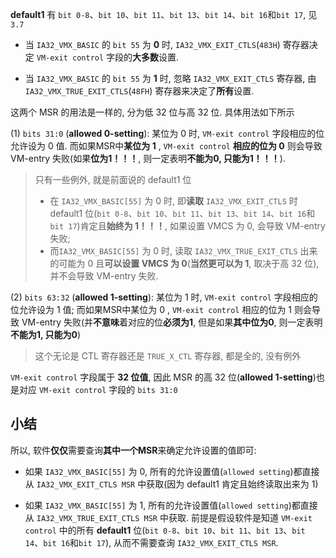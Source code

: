 
**default1** 有 `bit 0-8`、`bit 10`、`bit 11`、`bit 13`、`bit 14`、`bit 16`和`bit 17`, 见 `3.7`

* 当 `IA32_VMX_BASIC` 的 `bit 55` 为 **0** 时, `IA32_VMX_EXIT_CTLS`(`483H`) 寄存器决定 `VM-exit control` 字段的**大多数**设置. 

* 当 `IA32_VMX_BASIC` 的 `bit 55` 为 **1** 时, 忽略 `IA32_VMX_EXIT_CTLS` 寄存器, 由 `IA32_VMX_TRUE_EXIT_CTLS`(`48FH`) 寄存器来决定了**所有**设置. 

这两个 MSR 的用法是一样的, 分为低 32 位与高 32 位. 具体用法如下所示

(1) `bits 31:0` (**allowed 0-setting**): 某位为 0 时, `VM-exit control` 字段相应的位允许设为 0 值. 而如果MSR中**某位为 1** , `VM-exit control` **相应的位为 0** 则会导致 VM-entry 失败(如果**位为1！！！**, 则一定表明**不能为0, 只能为1！！！**). 

> 只有一些例外, 就是前面说的 default1 位
> * 在 `IA32_VMX_BASIC[55]` 为 0 时, 即**读取** `IA32_VMX_EXIT_CTLS` 时 default1 位(`bit 0-8`、`bit 10`、`bit 11`、`bit 13`、`bit 14`、`bit 16`和`bit 17`)肯定且**始终为 1！！！**, 如果设置 VMCS 为 0, 会导致 VM-entry 失败; 
> * 而`IA32_VMX_BASIC[55]` 为 0 时, 读取 `IA32_VMX_TRUE_EXIT_CTLS` 出来的可能为 0 且**可以设置 VMCS 为 0**(**当然更可以为 1**, 取决于高 32 位), 并不会导致 VM-entry 失败.

(2) `bits 63:32` (**allowed 1-setting**): 某位为 1 时, `VM-exit control` 字段相应的位允许设为 1 值;  而如果MSR中某位为 0 , `VM-exit control` 相应的位为 1 则会导致 VM-entry 失败(并**不意味**着对应的位**必须为1**, 但是如果**其中位为0**, 则一定表明**不能为1, 只能为0**)

> 这个无论是 CTL 寄存器还是 `TRUE_X_CTL` 寄存器, 都是全的, 没有例外

`VM-exit control` 字段属于 **32 位值**, 因此 MSR 的高 32 位(**allowed 1-setting**)也是对应 `VM-exit control` 字段的 `bits 31:0`

## 小结

所以, 软件**仅仅**需要查询**其中一个MSR**来确定允许设置的值即可:

* 如果 `IA32_VMX_BASIC[55]` 为 0, 所有的允许设置值(`allowed setting`)都直接从 `IA32_VMX_EXIT_CTLS MSR` 中获取(因为 default1 肯定且始终读取出来为 1)

* 如果 `IA32_VMX_BASIC[55]` 为 1, 所有的允许设置值(`allowed setting`)都直接从 `IA32_VMX_TRUE_EXIT_CTLS MSR` 中获取. 前提是假设软件是知道 `VM-exit control` 中的所有 **default1** 位(`bit 0-8`、`bit 10`、`bit 11`、`bit 13`、`bit 14`、`bit 16`和`bit 17`), 从而不需要查询 `IA32_VMX_EXIT_CTLS MSR`.